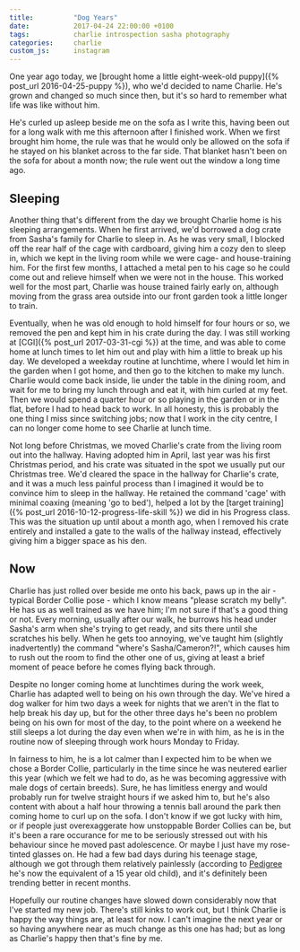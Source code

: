 ```yaml
---
title:          "Dog Years"
date:           2017-04-24 22:00:00 +0100
tags:           charlie introspection sasha photography
categories:     charlie
custom_js:		instagram
---
```


One year ago today, we [brought home a little eight-week-old puppy]({% post_url 2016-04-25-puppy %}), who we'd decided to name Charlie. He's grown and changed so much since then, but it's so hard to remember what life was like without him.

<!-- Read More -->

He's curled up asleep beside me on the sofa as I write this, having been out for a long walk with me this afternoon after I finished work. When we first brought him home, the rule was that he would only be allowed on the sofa if he stayed on his blanket across to the far side. That blanket hasn't been on the sofa for about a month now; the rule went out the window a long time ago.

<div class="instagram-container">
    <blockquote class="instagram-media" data-instgrm-captioned data-instgrm-version="6">
        <a href="https://www.instagram.com/p/BFyM76mA9mP/" target="_blank"></a>
    </blockquote>
</div>

## Sleeping

Another thing that's different from the day we brought Charlie home is his sleeping arrangements. When he first arrived, we'd borrowed a dog crate from Sasha's family for Charlie to sleep in. As he was very small, I blocked off the rear half of the cage with cardboard, giving him a cozy den to sleep in, which we kept in the living room while we were cage- and house-training him. For the first few months, I attached a metal pen to his cage so he could come out and relieve himself when we were not in the house. This worked well for the most part, Charlie was house trained fairly early on, although moving from the grass area outside into our front garden took a little longer to train. 

Eventually, when he was old enough to hold himself for four hours or so, we removed the pen and kept him in his crate during the day. I was still working at [CGI]({% post_url 2017-03-31-cgi %}) at the time, and was able to come home at lunch times to let him out and play with him a little to break up his day. We developed a weekday routine at lunchtime, where I would let him in the garden when I got home, and then go to the kitchen to make my lunch. Charlie would come back inside, lie under the table in the dining room, and wait for me to bring my lunch through and eat it, with him curled at my feet. Then we would spend a quarter hour or so playing in the garden or in the flat, before I had to head back to work. In all honesty, this is probably the one thing I miss since switching jobs; now that I work in the city centre, I can no longer come home to see Charlie at lunch time.

Not long before Christmas, we moved Charlie's crate from the living room out into the hallway. Having adopted him in April, last year was his first Christmas period, and his crate was situated in the spot we usually put our Christmas tree. We'd cleared the space in the hallway for Charlie's crate, and it was a much less painful process than I imagined it would be to convince him to sleep in the hallway. He retained the command 'cage' with minimal coaxing (meaning 'go to bed'), helped a lot by the [target training]({% post_url 2016-10-12-progress-life-skill %}) we did in his Progress class. This was the situation up until about a month ago, when I removed his crate entirely and installed a gate to the walls of the hallway instead, effectively giving him a bigger space as his den.

## Now

Charlie has just rolled over beside me onto his back, paws up in the air - typical Border Collie pose - which I know means "please scratch my belly". He has us as well trained as we have him; I'm not sure if that's a good thing or not. Every morning, usually after our walk, he burrows his head under Sasha's arm when she's trying to get ready, and sits there until she scratches his belly. When he gets too annoying, we've taught him (slightly inadvertently) the command "where's Sasha/Cameron?!", which causes him to rush out the room to find the other one of us, giving at least a brief moment of peace before he comes flying back through.

Despite no longer coming home at lunchtimes during the work week, Charlie has adapted well to being on his own through the day. We've hired a dog walker for him two days a week for nights that we aren't in the flat to help break his day up, but for the other three days he's been no problem being on his own for most of the day, to the point where on a weekend he still sleeps a lot during the day even when we're in with him, as he is in the routine now of sleeping through work hours Monday to Friday.

<div class="instagram-container">
    <blockquote class="instagram-media" data-instgrm-captioned data-instgrm-version="6">
        <a href="https://www.instagram.com/p/BSeY9b1AYLO/" target="_blank"></a>
    </blockquote>
</div>

In fairness to him, he is a lot calmer than I expected him to be when we chose a Border Collie, particularly in the time since he was neutered earlier this year (which we felt we had to do, as he was becoming aggressive with male dogs of certain breeds). Sure, he has limitless energy and would probably run for twelve straight hours if we asked him to, but he's also content with about a half hour throwing a tennis ball around the park then coming home to curl up on the sofa. I don't know if we got lucky with him, or if people just overexaggerate how unstoppable Border Collies can be, but it's been a rare occurance for me to be seriously stressed out with his behaviour since he moved past adolescence. Or maybe I just have my rose-tinted glasses on. He had a few bad days during his teenage stage, although we got through them relatively painlessly (according to [Pedigree][pedigree-dog-age] he's now the equivalent of a 15 year old child), and it's definitely been trending better in recent months.

Hopefully our routine changes have slowed down considerably now that I've started my new job. There's still kinks to work out, but I think Charlie is happy the way things are, at least for now. I can't imagine the next year or so having anywhere near as much change as this one has had; but as long as Charlie's happy then that's fine by me.

<div class="instagram-container">
    <blockquote class="instagram-media" data-instgrm-captioned data-instgrm-version="6">
        <a href="https://www.instagram.com/p/BTSDe9nleTs/" target="_blank"></a>
    </blockquote>
</div>

[pedigree-dog-age]: https://www.pedigree.com/dog-care/dog-age-calculator